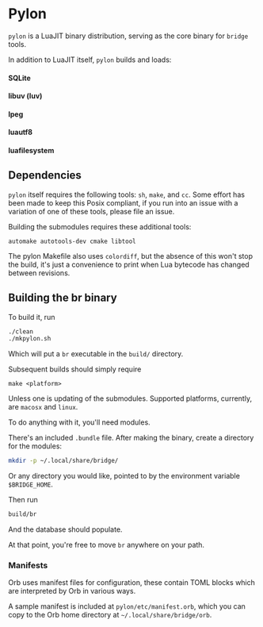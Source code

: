 # Pylon


`pylon` is a LuaJIT binary distribution, serving as the core binary for `bridge`
tools.

In addition to LuaJIT itself, `pylon` builds and loads:

#### SQLite

#### libuv (luv)

#### lpeg

#### luautf8

#### luafilesystem


## Dependencies

`pylon` itself requires the following tools: `sh`, `make`, and `cc`.  Some
effort has been made to keep this Posix compliant, if you run into an issue with
a variation of one of these tools, please file an issue.

Building the submodules requires these additional tools:

    automake autotools-dev cmake libtool

The pylon Makefile also uses `colordiff`, but the absence of this won't stop the build, it's just a convenience to print when Lua bytecode has
changed between revisions.


## Building the br binary

To build it, run

```sh
./clean
./mkpylon.sh
```

Which will put a `br` executable in the `build/` directory.


Subsequent builds should simply require

    make <platform>

Unless one is updating of the submodules.  Supported platforms, currently, are
`macosx` and `linux`.

To do anything with it, you'll need modules.

There's an included `.bundle` file.  After making the binary, create
a directory for the modules:

```sh
mkdir -p ~/.local/share/bridge/
```
Or any directory you would like, pointed to by the environment variable
`$BRIDGE_HOME`.

Then run

```sh
build/br
```

And the database should populate.

At that point, you're free to move `br` anywhere on your path.


### Manifests

Orb uses manifest files for configuration, these contain TOML blocks which
are interpreted by Orb in various ways.

A sample manifest is included at `pylon/etc/manifest.orb`, which you can copy
to the Orb home directory at `~/.local/share/bridge/orb`.

